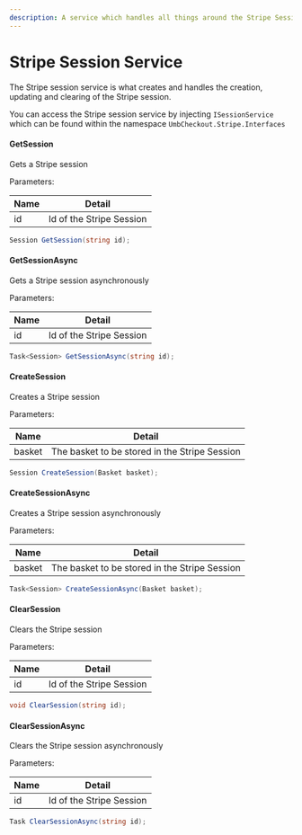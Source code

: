 ```yaml
---
description: A service which handles all things around the Stripe Session
---
```


# Stripe Session Service

The Stripe session service is what creates and handles the creation, updating and clearing of the Stripe session.

You can access the Stripe session service by injecting `ISessionService` which can be found within the namespace `UmbCheckout.Stripe.Interfaces`

#### GetSession

Gets a Stripe session

Parameters:

| Name | Detail                   |
| ---- | ------------------------ |
| id   | Id of the Stripe Session |

```csharp
Session GetSession(string id);
```

#### GetSessionAsync

Gets a Stripe session asynchronously

Parameters:

| Name | Detail                   |
| ---- | ------------------------ |
| id   | Id of the Stripe Session |

```csharp
Task<Session> GetSessionAsync(string id);
```

#### CreateSession

Creates a Stripe session

Parameters:

| Name   | Detail                                        |
| ------ | --------------------------------------------- |
| basket | The basket to be stored in the Stripe Session |

```csharp
Session CreateSession(Basket basket);
```

#### CreateSessionAsync

Creates a Stripe session asynchronously

Parameters:

| Name   | Detail                                        |
| ------ | --------------------------------------------- |
| basket | The basket to be stored in the Stripe Session |

```csharp
Task<Session> CreateSessionAsync(Basket basket);
```

#### ClearSession

Clears the Stripe session

Parameters:

| Name | Detail                   |
| ---- | ------------------------ |
| id   | Id of the Stripe Session |

```csharp
void ClearSession(string id);
```

#### ClearSessionAsync

Clears the Stripe session asynchronously

Parameters:

| Name | Detail                   |
| ---- | ------------------------ |
| id   | Id of the Stripe Session |

```csharp
Task ClearSessionAsync(string id);
```
